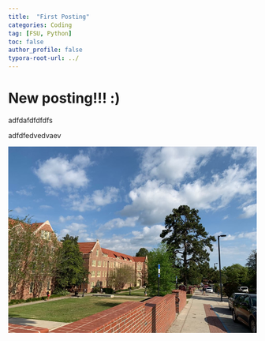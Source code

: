 ```yaml
---
title:  "First Posting"
categories: Coding
tag: [FSU, Python]
toc: false
author_profile: false
typora-root-url: ../
---
```














# New posting!!! :)

adfdafdfdfdfs

adfdfedvedvaev









![KakaoTalk_20210129_113109202_17](/images/2023-04-13-first/KakaoTalk_20210129_113109202_17.jpg )
